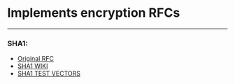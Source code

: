 # Implements encryption RFCs

---

### SHA1:

- [Original RFC](https://www.rfc-editor.org/rfc/rfc3174)
- [SHA1 WIKI](https://en.wikipedia.org/wiki/SHA-1)
- [SHA1 TEST VECTORS](https://www.di-mgt.com.au/sha_testvectors.html)

